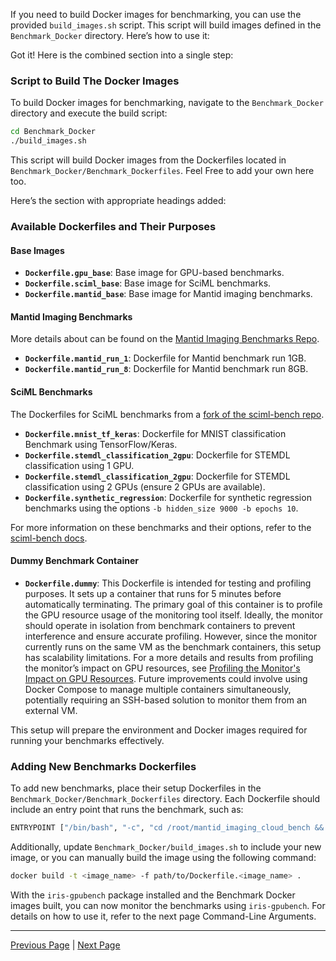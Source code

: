 If you need to build Docker images for benchmarking, you can use the provided `build_images.sh` script. This script will build images defined in the `Benchmark_Docker` directory. Here’s how to use it:

Got it! Here is the combined section into a single step:

### Script to Build The Docker Images

To build Docker images for benchmarking, navigate to the `Benchmark_Docker` directory and execute the build script:

```sh
cd Benchmark_Docker
./build_images.sh
```

This script will build Docker images from the Dockerfiles located in `Benchmark_Docker/Benchmark_Dockerfiles`. Feel Free to add your own here too. 

Here’s the section with appropriate headings added:

### Available Dockerfiles and Their Purposes

#### Base Images
- **`Dockerfile.gpu_base`**: Base image for GPU-based benchmarks.
- **`Dockerfile.sciml_base`**: Base image for SciML benchmarks.
- **`Dockerfile.mantid_base`**: Base image for Mantid imaging benchmarks.

#### Mantid Imaging Benchmarks
More details about can be found on the [Mantid Imaging Benchmarks Repo](https://github.com/samtygier-stfc/mantid_imaging_cloud_bench).

- **`Dockerfile.mantid_run_1`**: Dockerfile for Mantid benchmark run 1GB.
- **`Dockerfile.mantid_run_8`**: Dockerfile for Mantid benchmark run 8GB.

#### SciML Benchmarks
The Dockerfiles for SciML benchmarks from a [fork of the sciml-bench repo](https://github.com/bryceshirley/sciml-bench).

- **`Dockerfile.mnist_tf_keras`**: Dockerfile for MNIST classification Benchmark using TensorFlow/Keras.
- **`Dockerfile.stemdl_classification_2gpu`**: Dockerfile for STEMDL classification using 1 GPU.
- **`Dockerfile.stemdl_classification_2gpu`**: Dockerfile for STEMDL classification using 2 GPUs (ensure 2 GPUs are available).
- **`Dockerfile.synthetic_regression`**: Dockerfile for synthetic regression benchmarks using the options `-b hidden_size 9000 -b epochs 10`.

For more information on these benchmarks and their options, refer to the [sciml-bench docs](https://github.com/stfc-sciml/sciml-bench/tree/master/sciml_bench/docs).

#### Dummy Benchmark Container
- **`Dockerfile.dummy`**: This Dockerfile is intended for testing and profiling purposes. It sets up a container that runs for 5 minutes before automatically terminating. The primary goal of this container is to profile the GPU resource usage of the monitoring tool itself. Ideally, the monitor should operate in isolation from benchmark containers to prevent interference and ensure accurate profiling. However, since the monitor currently runs on the same VM as the benchmark containers, this setup has scalability limitations. For a more details and results from profiling the monitor’s impact on GPU resources, see [Profiling the Monitor's Impact on GPU Resources](considerations_on_accuracy.md#profiling-the-monitors-impact-on-gpu-resources). Future improvements could involve using Docker Compose to manage multiple containers simultaneously, potentially requiring an SSH-based solution to monitor them from an external VM.
  
This setup will prepare the environment and Docker images required for running your benchmarks effectively.

### Adding New Benchmarks Dockerfiles

To add new benchmarks, place their setup Dockerfiles in the `Benchmark_Docker/Benchmark_Dockerfiles` directory. Each Dockerfile should include an entry point that runs the benchmark, such as:

```sh
ENTRYPOINT ["/bin/bash", "-c", "cd /root/mantid_imaging_cloud_bench && conda activate mantidimaging && ./run_8.sh"]
```

Additionally, update `Benchmark_Docker/build_images.sh` to include your new image, or you can manually build the image using the following command:

```sh
docker build -t <image_name> -f path/to/Dockerfile.<image_name> .
```

With the `iris-gpubench` package installed and the Benchmark Docker images built, you can now monitor the benchmarks using `iris-gpubench`. For details on how to use it, refer to the next page Command-Line Arguments.

---

[Previous Page](installation.md) | [Next Page](command_line_interface.md)
